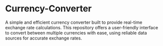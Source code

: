 # Currency-Converter
A simple and efficient currency converter built to provide real-time exchange rate calculations. This repository offers a user-friendly interface to convert between multiple currencies with ease, using reliable data sources for accurate exchange rates.

